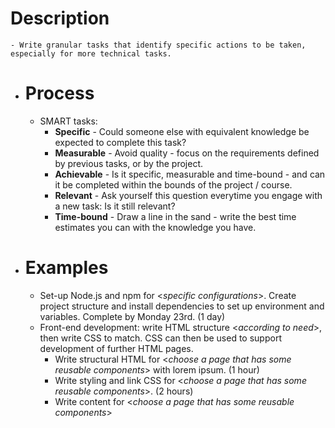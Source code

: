 # Description
	- Write granular tasks that identify specific actions to be taken, especially for more technical tasks.
- # Process
	- SMART tasks:
		- **Specific** - Could someone else with equivalent knowledge be expected to complete this task?
		- **Measurable** - Avoid quality - focus on the requirements defined by previous tasks, or by the project.
		- **Achievable** - Is it specific, measurable and time-bound - and can it be completed within the bounds of the project / course.
		- **Relevant** - Ask yourself this question everytime you engage with a new task: Is it still relevant?
		- **Time-bound** - Draw a line in the sand - write the best time estimates you can with the knowledge you have.
- # Examples
	- Set-up Node.js and npm for <*specific configurations*>. Create project structure and install dependencies to set up environment and variables. Complete by Monday 23rd. (1 day)
	- Front-end development: write HTML structure <*according to need*>, then write CSS to match. CSS can then be used to support development of further HTML pages.
		- Write structural HTML for <*choose a page that has some reusable components*> with lorem ipsum. (1 hour)
		- Write styling and link CSS for <*choose a page that has some reusable components*>. (2 hours)
		- Write content for <*choose a page that has some reusable components*>